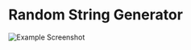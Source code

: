# Random String Generator

![](https://micolithe.us/upload/2018-02-25_15-43-32.png "Example Screenshot")
